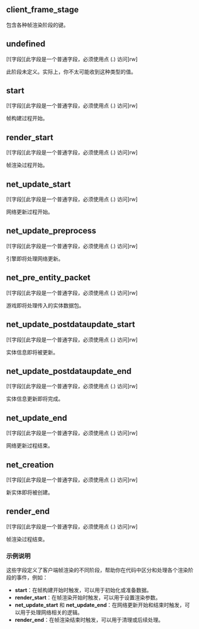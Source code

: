 ## client_frame_stage

包含各种帧渲染阶段的键。

## undefined

[![字段][此字段是一个普通字段，必须使用点 (.) 访问]rw]

此阶段未定义。实际上，你不太可能收到这种类型的值。

## start

[![字段][此字段是一个普通字段，必须使用点 (.) 访问]rw]

帧构建过程开始。

## render_start

[![字段][此字段是一个普通字段，必须使用点 (.) 访问]rw]

帧渲染过程开始。

## net_update_start

[![字段][此字段是一个普通字段，必须使用点 (.) 访问]rw]

网络更新过程开始。

## net_update_preprocess

[![字段][此字段是一个普通字段，必须使用点 (.) 访问]rw]

引擎即将处理网络更新。

## net_pre_entity_packet

[![字段][此字段是一个普通字段，必须使用点 (.) 访问]rw]

游戏即将处理传入的实体数据包。

## net_update_postdataupdate_start

[![字段][此字段是一个普通字段，必须使用点 (.) 访问]rw]

实体信息即将被更新。

## net_update_postdataupdate_end

[![字段][此字段是一个普通字段，必须使用点 (.) 访问]rw]

实体信息更新即将完成。

## net_update_end

[![字段][此字段是一个普通字段，必须使用点 (.) 访问]rw]

网络更新过程结束。

## net_creation

[![字段][此字段是一个普通字段，必须使用点 (.) 访问]rw]

新实体即将被创建。

## render_end

[![字段][此字段是一个普通字段，必须使用点 (.) 访问]rw]

帧渲染过程结束。

### 示例说明

这些字段定义了客户端帧渲染的不同阶段，帮助你在代码中区分和处理各个渲染阶段的事件，例如：

- **start**：在帧构建开始时触发，可以用于初始化或准备数据。
- **render_start**：在帧渲染开始时触发，可以用于设置渲染参数。
- **net_update_start** 和 **net_update_end**：在网络更新开始和结束时触发，可以用于处理网络相关的逻辑。
- **render_end**：在帧渲染结束时触发，可以用于清理或后续处理。